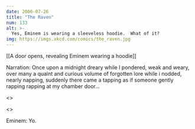 ```yaml
---
date: 2006-07-26
title: "The Raven"
num: 133
alt: >-
  Yes, Eminem is wearing a sleeveless hoodie.  What of it?
img: https://imgs.xkcd.com/comics/the_raven.jpg
---
```

[[A door opens, revealing Eminem wearing a hoodie]]

Narration: Once upon a midnight dreary while I pondered, weak and weary, over many a quaint and curious volume of forgotten lore while i nodded, nearly napping, suddenly there came a tapping as if someone gently rapping rapping at my chamber door...

<<click>>

<<creak>>

Eminem: Yo.

